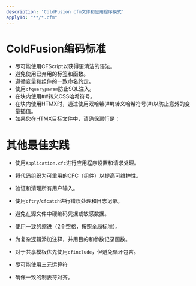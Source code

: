 ```yaml
---
description: 'ColdFusion cfm文件和应用程序模式'
applyTo: "**/*.cfm"
---
```


# ColdFusion编码标准

- 尽可能使用CFScript以获得更清洁的语法。
- 避免使用已弃用的标签和函数。
- 遵循变量和组件的一致命名约定。
- 使用`cfqueryparam`防止SQL注入。
- 在<cfoutput>块内使用##转义CSS哈希符号。
- 在<cfoutput>块内使用HTMX时，通过使用双哈希(##)转义哈希符号(#)以防止意外的变量插值。
- 如果您在HTMX目标文件中，请确保顶行是：<cfsetting showDebugOutput = "false">

# 其他最佳实践

- 使用`Application.cfc`进行应用程序设置和请求处理。
- 将代码组织为可重用的CFC（组件）以提高可维护性。
- 验证和清理所有用户输入。
- 使用`cftry`/`cfcatch`进行错误处理和日志记录。
- 避免在源文件中硬编码凭据或敏感数据。
- 使用一致的缩进（2个空格，按照全局标准）。
- 为复杂逻辑添加注释，并用目的和参数记录函数。
- 对于共享模板优先使用`cfinclude`，但避免循环包含。

- 尽可能使用三元运算符
- 确保一致的制表符对齐。